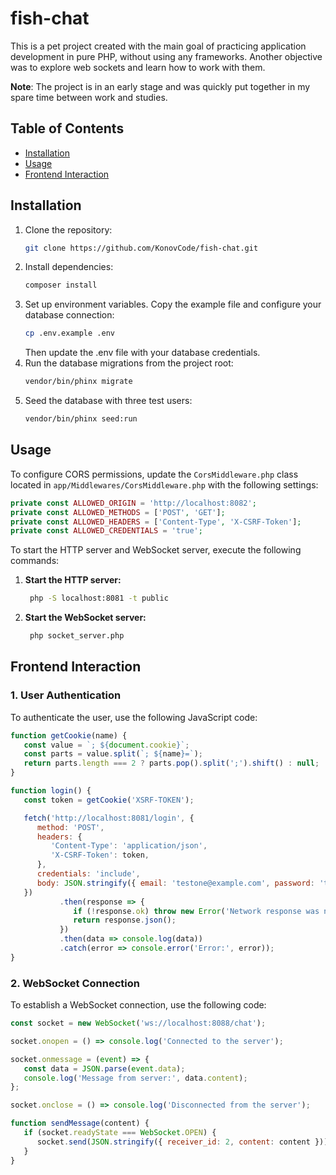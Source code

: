 # fish-chat

This is a pet project created with the main goal of practicing application development in pure PHP, without using any frameworks. Another objective was to explore web sockets and learn how to work with them.

**Note**: The project is in an early stage and was quickly put together in my spare time between work and studies.

## Table of Contents
- [Installation](#installation)
- [Usage](#usage)
- [Frontend Interaction](#frontend)

## Installation
1. Clone the repository:
   ```bash
   git clone https://github.com/KonovCode/fish-chat.git
   ```
2. Install dependencies:
   ```bash
   composer install
   ```
3. Set up environment variables. Copy the example file and configure your database connection:
   ```bash
   cp .env.example .env
   ```   
   Then update the .env file with your database credentials.
4. Run the database migrations from the project root:
   ```bash
   vendor/bin/phinx migrate
   ```
5. Seed the database with three test users:
   ```bash
   vendor/bin/phinx seed:run
   ```

## Usage

To configure CORS permissions, update the `CorsMiddleware.php` class located in `app/Middlewares/CorsMiddleware.php` with the following settings:

```php
private const ALLOWED_ORIGIN = 'http://localhost:8082';
private const ALLOWED_METHODS = ['POST', 'GET'];
private const ALLOWED_HEADERS = ['Content-Type', 'X-CSRF-Token'];
private const ALLOWED_CREDENTIALS = 'true';
```
To start the HTTP server and WebSocket server, execute the following commands:

1. **Start the HTTP server:**
   ```bash
    php -S localhost:8081 -t public
   ```
2. **Start the WebSocket server:**
    ```bash
     php socket_server.php
    ```
## Frontend Interaction

### 1. User Authentication
To authenticate the user, use the following JavaScript code:

```javascript
function getCookie(name) {
   const value = `; ${document.cookie}`;
   const parts = value.split(`; ${name}=`);
   return parts.length === 2 ? parts.pop().split(';').shift() : null;
}

function login() {
   const token = getCookie('XSRF-TOKEN');

   fetch('http://localhost:8081/login', {
      method: 'POST',
      headers: {
         'Content-Type': 'application/json',
         'X-CSRF-Token': token,
      },
      credentials: 'include',
      body: JSON.stringify({ email: 'testone@example.com', password: 'test12345' }),
   })
           .then(response => {
              if (!response.ok) throw new Error('Network response was not ok');
              return response.json();
           })
           .then(data => console.log(data))
           .catch(error => console.error('Error:', error));
}
```
### 2. WebSocket Connection
To establish a WebSocket connection, use the following code:
```javascript
const socket = new WebSocket('ws://localhost:8088/chat');

socket.onopen = () => console.log('Connected to the server');

socket.onmessage = (event) => {
   const data = JSON.parse(event.data);
   console.log('Message from server:', data.content);
};

socket.onclose = () => console.log('Disconnected from the server');

function sendMessage(content) {
   if (socket.readyState === WebSocket.OPEN) {
      socket.send(JSON.stringify({ receiver_id: 2, content: content }));
   }
}
```


   



